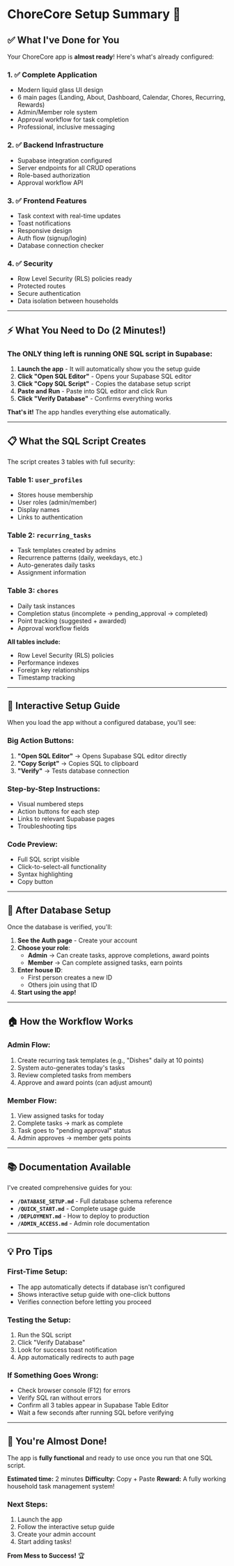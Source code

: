 # ChoreCore Setup Summary 🚀

## ✅ What I've Done for You

Your ChoreCore app is **almost ready**! Here's what's already configured:

### 1. ✅ Complete Application
- Modern liquid glass UI design
- 6 main pages (Landing, About, Dashboard, Calendar, Chores, Recurring, Rewards)
- Admin/Member role system
- Approval workflow for task completion
- Professional, inclusive messaging

### 2. ✅ Backend Infrastructure
- Supabase integration configured
- Server endpoints for all CRUD operations
- Role-based authorization
- Approval workflow API

### 3. ✅ Frontend Features
- Task context with real-time updates
- Toast notifications
- Responsive design
- Auth flow (signup/login)
- Database connection checker

### 4. ✅ Security
- Row Level Security (RLS) policies ready
- Protected routes
- Secure authentication
- Data isolation between households

---

## ⚡ What You Need to Do (2 Minutes!)

### The ONLY thing left is running ONE SQL script in Supabase:

1. **Launch the app** - It will automatically show you the setup guide
2. **Click "Open SQL Editor"** - Opens your Supabase SQL editor
3. **Click "Copy SQL Script"** - Copies the database setup script
4. **Paste and Run** - Paste into SQL editor and click Run
5. **Click "Verify Database"** - Confirms everything works

**That's it!** The app handles everything else automatically.

---

## 📋 What the SQL Script Creates

The script creates 3 tables with full security:

### Table 1: `user_profiles`
- Stores house membership
- User roles (admin/member)
- Display names
- Links to authentication

### Table 2: `recurring_tasks`
- Task templates created by admins
- Recurrence patterns (daily, weekdays, etc.)
- Auto-generates daily tasks
- Assignment information

### Table 3: `chores`
- Daily task instances
- Completion status (incomplete → pending_approval → completed)
- Point tracking (suggested + awarded)
- Approval workflow fields

**All tables include:**
- Row Level Security (RLS) policies
- Performance indexes
- Foreign key relationships
- Timestamp tracking

---

## 🎯 Interactive Setup Guide

When you load the app without a configured database, you'll see:

### Big Action Buttons:
1. **"Open SQL Editor"** → Opens Supabase SQL editor directly
2. **"Copy Script"** → Copies SQL to clipboard  
3. **"Verify"** → Tests database connection

### Step-by-Step Instructions:
- Visual numbered steps
- Action buttons for each step
- Links to relevant Supabase pages
- Troubleshooting tips

### Code Preview:
- Full SQL script visible
- Click-to-select-all functionality
- Syntax highlighting
- Copy button

---

## 🔐 After Database Setup

Once the database is verified, you'll:

1. **See the Auth page** - Create your account
2. **Choose your role**:
   - **Admin** → Can create tasks, approve completions, award points
   - **Member** → Can complete assigned tasks, earn points
3. **Enter house ID**:
   - First person creates a new ID
   - Others join using that ID
4. **Start using the app!**

---

## 🏠 How the Workflow Works

### Admin Flow:
1. Create recurring task templates (e.g., "Dishes" daily at 10 points)
2. System auto-generates today's tasks
3. Review completed tasks from members
4. Approve and award points (can adjust amount)

### Member Flow:
1. View assigned tasks for today
2. Complete tasks → mark as complete
3. Task goes to "pending approval" status
4. Admin approves → member gets points

---

## 📚 Documentation Available

I've created comprehensive guides for you:

- **`/DATABASE_SETUP.md`** - Full database schema reference
- **`/QUICK_START.md`** - Complete usage guide  
- **`/DEPLOYMENT.md`** - How to deploy to production
- **`/ADMIN_ACCESS.md`** - Admin role documentation

---

## 💡 Pro Tips

### First-Time Setup:
- The app automatically detects if database isn't configured
- Shows interactive setup guide with one-click buttons
- Verifies connection before letting you proceed

### Testing the Setup:
1. Run the SQL script
2. Click "Verify Database"
3. Look for success toast notification
4. App automatically redirects to auth page

### If Something Goes Wrong:
- Check browser console (F12) for errors
- Verify SQL ran without errors
- Confirm all 3 tables appear in Supabase Table Editor
- Wait a few seconds after running SQL before verifying

---

## 🎉 You're Almost Done!

The app is **fully functional** and ready to use once you run that one SQL script.

**Estimated time:** 2 minutes
**Difficulty:** Copy + Paste
**Reward:** A fully working household task management system!

### Next Steps:
1. Launch the app
2. Follow the interactive setup guide
3. Create your admin account
4. Start adding tasks!

**From Mess to Success!** 🏆
